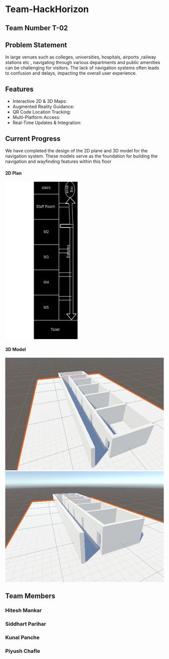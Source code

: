# Team-HackHorizon 

## Team Number T-02
<!-- ## Indoor Navigation System -->
## Problem Statement 
 In large venues such as colleges, universities, hospitals, airports ,railway stations etc , navigating through various departments and public amenities can be challenging for visitors. The lack of navigation systems often leads to confusion and delays, impacting the overall user experience.
## Features
- Interactive 2D & 3D Maps:
- Augmented Reality Guidance:
- QR Code Location Tracking:
- Multi-Platform Access:
- Real-Time Updates & Integration:

## Current Progress
We have completed the design of the 2D plane and 3D model for the navigation system. These models serve as the foundation for building the navigation and wayfinding features within this floor
#### 2D Plan
![2D Plan](images/2d-plan.png)

#### 3D Model
![3D Model](images/3d-model1.png)
![3D Model](images/3d-model.png)

## Team Members
 ### Hitesh Mankar
 ### Siddhart Parihar
### Kunal Panche
 ### Piyush Chafle
 
